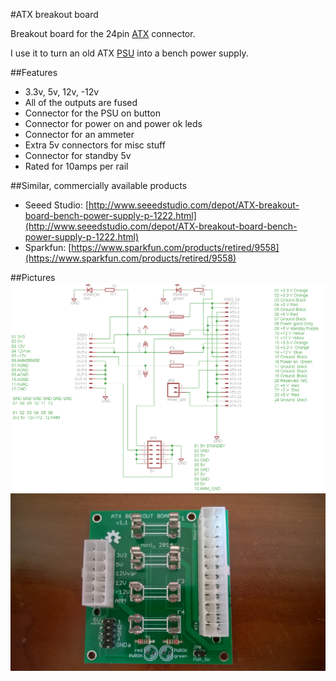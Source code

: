 #ATX breakout board

Breakout board for the 24pin [ATX](https://en.wikipedia.org/wiki/ATX) connector.

I use it to turn an old ATX [PSU](https://en.wikipedia.org/wiki/Power_supply_unit_(computer)) into a bench power supply.

##Features
* 3.3v, 5v, 12v, -12v
* All of the outputs are fused
* Connector for the PSU on button
* Connector for power on and power ok leds
* Connector for an ammeter
* Extra 5v connectors for misc stuff
* Connector for standby 5v
* Rated for 10amps per rail
 
 
##Similar, commercially available products
* Seeed Studio: [http://www.seeedstudio.com/depot/ATX-breakout-board-bench-power-supply-p-1222.html](http://www.seeedstudio.com/depot/ATX-breakout-board-bench-power-supply-p-1222.html)
* Sparkfun: [https://www.sparkfun.com/products/retired/9558](https://www.sparkfun.com/products/retired/9558)


##Pictures
![ATX Breakout board schematic](ATXBreakout_schematic.png  "ATX Breakout board schematic")
![ATX Breakout board assembled](ATXBreakout_assembled.jpg  "ATX Breakout board assembled")